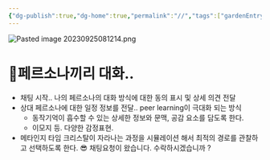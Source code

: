 ```yaml
---
{"dg-publish":true,"dg-home":true,"permalink":"//","tags":["gardenEntry"],"dgPassFrontmatter":true}
---
```


![Pasted image 20230925081214.png](/img/user/Pasted%20image%2020230925081214.png)
 
# 🌱페르소나끼리 대화..  

- 채팅 시작.. 나의 페르소나의 대화 방식에 대한 동의 표시 및 상세 의견 전달
- 상대 페르소나에 대한 일정 정보를 전달.. peer learning이 극대화 되는 방식
	- 동작기억이 흡수할 수 있는 상세한 정보와 문맥, 공감 요소를 담도록 한다.
	- 이모지 등. 다양한 감정표현.
- 메타인지 타임 크리스탈이 자라나는 과정을 시뮬레이션 해서 최적의 경로를 관찰하고 선택하도록 한다.
😎 채팅요청이 왔습니다. 수락하시겠습니까 ?